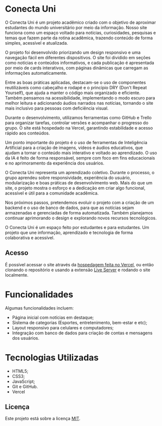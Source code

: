# Conecta Uni

O Conecta Uni é um projeto acadêmico criado com o objetivo de aproximar estudantes do mundo universitário por meio da informação. Nosso site funciona como um espaço voltado para notícias, curiosidades, pesquisas e temas que fazem parte da rotina acadêmica, trazendo conteúdo de forma simples, acessível e atualizada.

O projeto foi desenvolvido priorizando um design responsivo e uma navegação fácil em diferentes dispositivos. O site foi dividido em seções como notícias e conteúdos informativos, e cada publicação é apresentada por meio de cards interativos, com páginas dinâmicas que carregam as informações automaticamente.

Entre as boas práticas aplicadas, destacam-se o uso de componentes reutilizáveis como cabeçalho e rodapé e o princípio DRY (Don't Repeat Yourself), que ajuda a manter o código mais organizado e eficiente. Também pensamos na acessibilidade, implementando o modo escuro para melhor leitura e adicionando áudios narrados nas notícias, tornando o site mais inclusivo para pessoas com deficiência visual.

Durante o desenvolvimento, utilizamos ferramentas como GitHub e Trello para organizar tarefas, controlar versões e acompanhar o progresso do grupo. O site está hospedado na Vercel, garantindo estabilidade e acesso rápido aos conteúdos.

Um ponto importante do projeto é o uso de ferramentas de Inteligência Artificial para a criação de imagens, vídeos e áudios educativos, que ajudam a tornar o conteúdo mais interativo e voltado ao aprendizado. O uso da IA é feito de forma responsável, sempre com foco em fins educacionais e no aprimoramento da experiência dos usuários.

O Conecta Uni representa um aprendizado coletivo. Durante o processo, o grupo aprendeu sobre responsividade, experiência do usuário, modularização e boas práticas de desenvolvimento web. Mais do que um site, o projeto mostra o esforço e a dedicação em criar algo funcional, acessível e útil para a comunidade acadêmica.

Nos próximos passos, pretendemos evoluir o projeto com a criação de um backend e o uso de banco de dados, para que as notícias sejam armazenadas e gerenciadas de forma automatizada. Também planejamos continuar aprimorando o design e explorando novos recursos tecnológicos.

O Conecta Uni é um espaço feito por estudantes e para estudantes. Um projeto que une informação, aprendizado e tecnologia de forma colaborativa e acessível.

## Acesso

É possível acessar o site através da [hospedagem feita no Vercel](conecta-uni.vercel.app), ou então clonando o repositório e usando a extensão [Live Server](https://marketplace.visualstudio.com/items?itemName=ritwickdey.LiveServer) e rodando o site localmente.

# Funcionalidades

Algumas funcionalidades incluem:

- Página inicial com notícias em destaque; 
- Sistema de categorias (Esportes, entretenimento, bem-estar e etc);  
- Layout responsivo para celulares e computadores;
- Integração com banco de dados para criação de contas e mensagens dos usuários.

# Tecnologias Utilizadas

- HTML5; 
- CSS3;
- JavaScript;  
- Git e GitHub.
- Vercel

## Licença

Este projeto está sobre a licença [MIT](https://choosealicense.com/licenses/mit/).